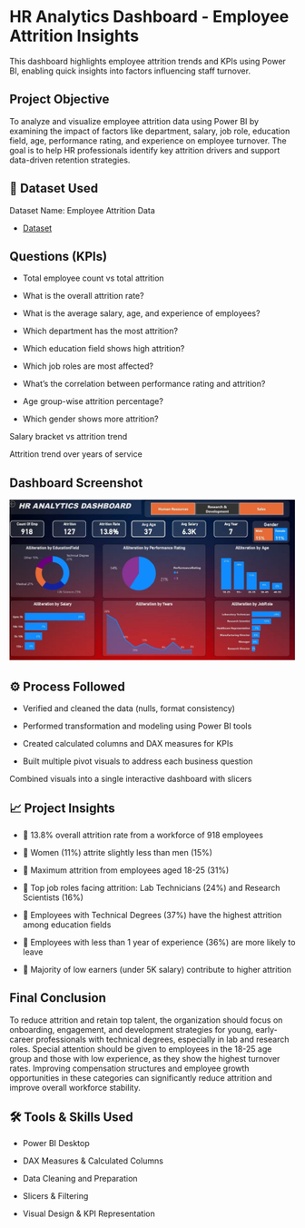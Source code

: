 #  HR Analytics Dashboard - Employee Attrition Insights
This dashboard highlights employee attrition trends and KPIs using Power BI, enabling quick insights into factors influencing staff turnover.

## Project Objective
To analyze and visualize employee attrition data using Power BI by examining the impact of factors like department, salary, job role, education field, age, performance rating, and experience on employee turnover. The goal is to help HR professionals identify key attrition drivers and support data-driven retention strategies.

## 📂 Dataset Used
Dataset Name: Employee Attrition Data

- <a href="https://github.com/techiesdhruv/Power_bi_project/blob/main/HR_Analytics.csv">Dataset</a>


## Questions (KPIs)
- Total employee count vs total attrition

- What is the overall attrition rate?

- What is the average salary, age, and experience of employees?

- Which department has the most attrition?

- Which education field shows high attrition?

- Which job roles are most affected?

- What’s the correlation between performance rating and attrition?

- Age group-wise attrition percentage?

- Which gender shows more attrition?

Salary bracket vs attrition trend

Attrition trend over years of service


##  Dashboard Screenshot
 ![Screenshot(495)](https://github.com/techiesdhruv/Power_bi_project/blob/main/Screenshot.jpeg)
 
 ## ⚙️ Process Followed
 - Verified and cleaned the data (nulls, format consistency)

- Performed transformation and modeling using Power BI tools

- Created calculated columns and DAX measures for KPIs

- Built multiple pivot visuals to address each business question

Combined visuals into a single interactive dashboard with slicers

## 📈 Project Insights
- 🔸 13.8% overall attrition rate from a workforce of 918 employees

- 🔸 Women (11%) attrite slightly less than men (15%)

- 🔸 Maximum attrition from employees aged 18-25 (31%)

- 🔸 Top job roles facing attrition: Lab Technicians (24%) and Research Scientists (16%)

- 🔸 Employees with Technical Degrees (37%) have the highest attrition among education fields

- 🔸 Employees with less than 1 year of experience (36%) are more likely to leave

- 🔸 Majority of low earners (under 5K salary) contribute to higher attrition

## Final Conclusion
To reduce attrition and retain top talent, the organization should focus on onboarding, engagement, and development strategies for young, early-career professionals with technical degrees, especially in lab and research roles. Special attention should be given to employees in the 18-25 age group and those with low experience, as they show the highest turnover rates. Improving compensation structures and employee growth opportunities in these categories can significantly reduce attrition and improve overall workforce stability.

## 🛠️ Tools & Skills Used
- Power BI Desktop

- DAX Measures & Calculated Columns

- Data Cleaning and Preparation

- Slicers & Filtering

- Visual Design & KPI Representation

